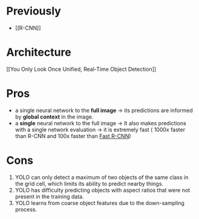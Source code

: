 # Previously
- [[R-CNN]]

# Architecture
[[You Only Look Once Unified, Real-Time Object Detection]]
# Pros
- a single neural network to the **full image** → its predictions are informed by **global context** in the image.
-  a **single** neural network to the full image → It also makes predictions with a single network evaluation → it is extremely fast ( 1000x faster than R-CNN and 100x faster than [Fast R-CNN](https://github.com/rbgirshick/fast-rcnn))
# Cons
1. YOLO can only detect a maximum of two objects of the same class in the grid cell, which limits its ability to predict nearby things.
2. YOLO has difficulty predicting objects with aspect ratios that were not present in the training data.
3. YOLO learns from coarse object features due to the down-sampling process.